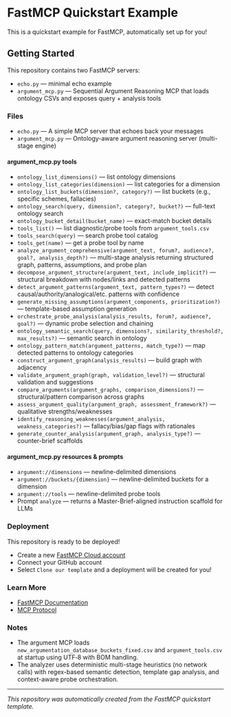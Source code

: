 # FastMCP Quickstart Example

This is a quickstart example for FastMCP, automatically set up for you!

## Getting Started

This repository contains two FastMCP servers:

- `echo.py` — minimal echo example
- `argument_mcp.py` — Sequential Argument Reasoning MCP that loads ontology CSVs and exposes query + analysis tools

### Files
- `echo.py` — A simple MCP server that echoes back your messages
- `argument_mcp.py` — Ontology-aware argument reasoning server (multi-stage engine)

#### argument_mcp.py tools
- `ontology_list_dimensions()` — list ontology dimensions
- `ontology_list_categories(dimension)` — list categories for a dimension
- `ontology_list_buckets(dimension?, category?)` — list buckets (e.g., specific schemes, fallacies)
- `ontology_search(query, dimension?, category?, bucket?)` — full-text ontology search
- `ontology_bucket_detail(bucket_name)` — exact-match bucket details
- `tools_list()` — list diagnostic/probe tools from `argument_tools.csv`
- `tools_search(query)` — search probe tool catalog
- `tools_get(name)` — get a probe tool by name
- `analyze_argument_comprehensive(argument_text, forum?, audience?, goal?, analysis_depth?)` — multi-stage analysis returning structured graph, patterns, assumptions, and probe plan
- `decompose_argument_structure(argument_text, include_implicit?)` — structural breakdown with nodes/links and detected patterns
- `detect_argument_patterns(argument_text, pattern_types?)` — detect causal/authority/analogical/etc. patterns with confidence
- `generate_missing_assumptions(argument_components, prioritization?)` — template-based assumption generation
- `orchestrate_probe_analysis(analysis_results, forum?, audience?, goal?)` — dynamic probe selection and chaining
- `ontology_semantic_search(query, dimensions?, similarity_threshold?, max_results?)` — semantic search in ontology
- `ontology_pattern_match(argument_patterns, match_type?)` — map detected patterns to ontology categories
- `construct_argument_graph(analysis_results)` — build graph with adjacency
- `validate_argument_graph(graph, validation_level?)` — structural validation and suggestions
- `compare_arguments(argument_graphs, comparison_dimensions?)` — structural/pattern comparison across graphs
- `assess_argument_quality(argument_graph, assessment_framework?)` — qualitative strengths/weaknesses
- `identify_reasoning_weaknesses(argument_analysis, weakness_categories?)` — fallacy/bias/gap flags with rationales
- `generate_counter_analysis(argument_graph, analysis_type?)` — counter-brief scaffolds

#### argument_mcp.py resources & prompts
- `argument://dimensions` — newline-delimited dimensions
- `argument://buckets/{dimension}` — newline-delimited buckets for a dimension
- `argument://tools` — newline-delimited probe tools
- Prompt `analyze` — returns a Master-Brief-aligned instruction scaffold for LLMs

### Deployment

This repository is ready to be deployed!

- Create a new [FastMCP Cloud account](http://fastmcp.cloud/signup)
- Connect your GitHub account
- Select `Clone our template` and a deployment will be created for you!

### Learn More

- [FastMCP Documentation](https://gofastmcp.com/)
- [MCP Protocol](https://modelcontextprotocol.io/)

### Notes
- The argument MCP loads `new_argumentation_database_buckets_fixed.csv` and `argument_tools.csv` at startup using UTF‑8 with BOM handling.
- The analyzer uses deterministic multi-stage heuristics (no network calls) with regex-based semantic detection, template gap analysis, and context-aware probe orchestration.

---
*This repository was automatically created from the FastMCP quickstart template.*
